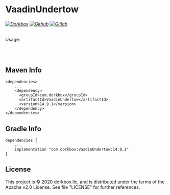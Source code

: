 VaadinUndertow
==========

###### [![Dorkbox](https://badge.dorkbox.com/dorkbox.svg "Dorkbox")](https://git.dorkbox.com/dorkbox/VaadinUndertow) [![Github](https://badge.dorkbox.com/github.svg "Github")](https://github.com/dorkbox/VaadinUndertow) [![Gitlab](https://badge.dorkbox.com/gitlab.svg "Gitlab")](https://gitlab.com/dorkbox/VaadinUndertow)





Usage:
```
```

&nbsp; 
&nbsp; 

  
Maven Info
---------
```
<dependencies>
    ...
    <dependency>
      <groupId>com.dorkbox</groupId>
      <artifactId>VaadinUndertow</artifactId>
      <version>14.9.1</version>
    </dependency>
</dependencies>
```

Gradle Info
---------
```
dependencies {
    ...
    implementation "com.dorkbox:VaadinUndertow:14.9.1"
}
````

License
---------
This project is © 2020 dorkbox llc, and is distributed under the terms of the Apache v2.0 License. See file "LICENSE" for further
 references.
